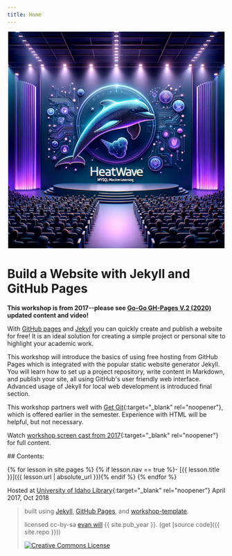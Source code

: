```yaml
---
title: Home
---
```


<div align="center">
    <img src="./images/workshop_logo.webp" width="500" alt="Workshop logo">
</div>

# Build a Website with Jekyll and GitHub Pages 

**This workshop is from 2017--please see [Go-Go GH-Pages V.2 (2020)](https://evanwill.github.io/go-go-ghpages-b/) updated content and video!**

With [GitHub pages](https://pages.github.com/) and [Jekyll](https://jekyllrb.com/) you can quickly create and publish a website for free! 
It is an ideal solution for creating a simple project or personal site to highlight your academic work. 

This workshop will introduce the basics of using free hosting from GitHub Pages which is integrated with the popular static website generator Jekyll. 
You will learn how to set up a project repository, write content in Markdown, and publish your site, all using GitHub's user friendly web interface. 
Advanced usage of Jekyll for local web development is introduced final section.

This workshop partners well with [Get Git](https://evanwill.github.io/get-git/){:target="_blank" rel="noopener"}, which is offered earlier in the semester. 
Experience with HTML will be helpful, but not necessary.

Watch [workshop screen cast from 2017](https://youtu.be/SWVjQsvQocA){:target="_blank" rel="noopener"} for full content.

<div class="toc" markdown="1">
## Contents:

{% for lesson in site.pages %}
{% if lesson.nav == true %}- [{{ lesson.title }}]({{ lesson.url | absolute_url }}){% endif %}
{% endfor %}
</div>

Hosted at [University of Idaho Library](http://www.lib.uidaho.edu/){:target="_blank" rel="noopener"} April 2017, Oct 2018

> built using [Jekyll](https://jekyllrb.com/), [GitHub Pages](https://pages.github.com/), and [workshop-template](https://github.com/evanwill/workshop-template).
>
> licensed cc-by-sa <a href="https://github.com/evanwill">evan will</a> {{ site.pub_year }}. (get [source code]({{ site.repo }}))
> 
> <a href="http://creativecommons.org/licenses/by-sa/4.0/" rel="license"><img style="border-width: 0;" src="https://i.creativecommons.org/l/by-sa/4.0/88x31.png" alt="Creative Commons License" /></a>

